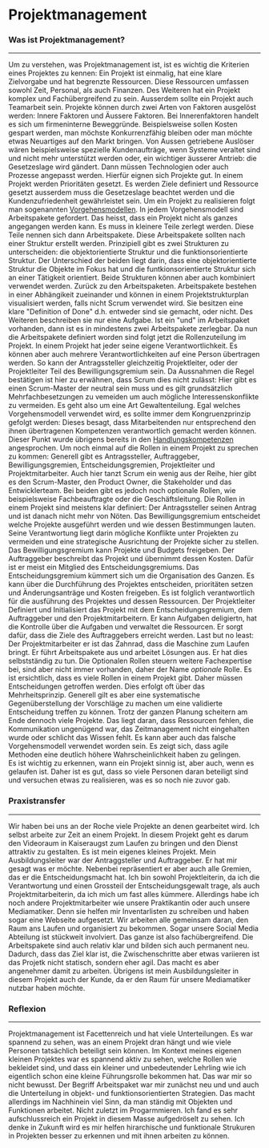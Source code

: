 # Projektmanagement

### Was ist Projektmanagement?
-------
Um zu verstehen, was Projektmanagement ist, ist es wichtig die Kriterien eines Projektes zu kennen: Ein Projekt ist einmalig, hat eine klare Zielvorgabe und hat begrenzte Ressourcen. Diese Ressourcen umfassen sowohl Zeit, Personal, als auch Finanzen. Des Weiteren hat ein Projekt komplex und Fachübergreifend zu sein. Ausserdem sollte ein Projekt auch Teamarbeit sein.
Projekte können durch zwei Arten von Faktoren ausgelöst werden: Innere Faktoren und Äussere Faktoren. 
Bei Innerenfaktoren handelt es sich um firmeninterne Beweggründe. Beispielsweise sollen Kosten gespart werden, man möchste Konkurrenzfähig bleiben oder man möchte etwas Neuartiges auf den Markt bringen. Von Aussen getriebene Auslöser wären beispielsweise spezielle Kundenaufträge, wenn Systeme veraltet sind und nicht mehr unterstützt werden oder, ein wichtiger äusserer Antrieb: die Gesetzeslage wird gändert. Dann müssen Technologien oder auch Prozesse angepasst werden. Hierfür eignen sich Projekte gut. 
In einem Projekt werden Prioritäten gesetzt. Es werden Ziele definiert und Ressource gesetzt ausserdem muss die Gesetzeslage beachtet werden und die Kundenzufriedenheit gewährleistet sein.
Um ein Projekt zu realisieren folgt man sogenannten [Vorgehensmodellen](vorgehensmodelle.md).
In jedem Vorgehensmodell sind Arbeitspakete gefordert. Das heisst, dass ein Projekt nicht als ganzes angegangen werden kann. Es muss in kleinere Teile zerlegt werden. Diese Teile nennen sich dann Arbeitspakete. Diese Arbeitspakete sollten nach einer Struktur erstellt werden. Prinzipiell gibt es zwei Strukturen zu unterscheiden: die objektorientierte Struktur und die funktionsorientierte Struktur. 
Der Unterschied der beiden liegt darin, dass eine objektorientierte Struktur die Objekte im Fokus hat und die funtkionsorientierte Struktur sich an einer Tätigkeit orientiert. Beide Strukturen können aber auch kombiniert verwendet werden. 
Zurück zu den Arbeitspaketen. Arbeitspakete bestehen in einer Abhängikeit zueinander und können in einem Projektstrukturplan visualisiert werden, falls nicht Scrum verwendet wird. Sie besitzen eine klare "Definition of Done" d.h. entweder sind sie gemacht, oder nicht. Des Weiteren beschreiben sie nur eine Aufgabe. Ist ein "und" im Arbeitspaket vorhanden, dann ist es in mindestens zwei Arbeitspakete zerlegbar. 
Da nun die Arbeitspakete definiert worden sind folgt jetzt die Rollenzuteilung im Projekt. In einem Projekt hat jeder seine eigene Verantwortlichkeit. Es können aber auch mehrere Verantwortlichkeiten auf eine Person übertragen werden. So kann der Antragssteller gleichzeitig Projektleiter, oder der Projektleiter Teil des Bewilligungsgremium sein. 
Da Aussnahmen die Regel bestätigen ist hier zu erwähnen, dass Scrum dies nicht zulässt: Hier gibt es einen Scrum-Master der neutral sein muss und es gilt grundsätzlich Mehrfachbesetzungen zu vemeiden um auch mögliche Interessenskonflikte zu vermeiden. Es geht also um eine Art Gewaltenteilung. 
Egal welches Vorgehensmodell verwendet wird, es sollte immer dem Kongruenzprinzip gefolgt werden: Dieses besagt, dass Mitarbeitenden nur entsprechend den ihnen übertragenen Kompetenzen verantwortlich gemacht werden können. Dieser Punkt wurde übrigens bereits in den [Handlungskompetenzen](handlungskompetenz.md) angesprochen. 
Um noch einmal auf die Rollen in einem Projekt zu sprechen zu kommen: Generell gibt es Antragssteller, Auftraggeber, Bewilligungsgremien, Entscheidungsgremien, Projektleiter und Projektmitarbeiter. Auch hier tanzt Scrum ein wenig aus der Reihe, hier gibt es den Scrum-Master, den Product Owner, die Stakeholder und das Entwicklerteam. 
Bei beiden gibt es jedoch noch optionale Rollen, wie beispielsweise Fachbeauftragte oder die Geschäftsleitung. 
Die Rollen in einem Projekt sind meistens klar definiert: Der Antragssteller seinen Antrag und ist danach nicht mehr von Nöten. Das Bewilligungsgremium entscheidet welche Projekte ausgeführt werden und wie dessen Bestimmungen lauten. Seine Verantwortung liegt darin mögliche Konflikte unter Projekten zu vermeiden und eine strategische Ausrichtung der Projekte sicher zu stellen. Das Bewilligungsgremium kann Projekte und Budgets freigeben. Der Auftraggeber beschreibt das Projekt und übernimmt dessen Kosten. Dafür ist er meist ein Mitglied des Entscheidungsgremiums. Das Entscheidungsgremium kümmert sich um die Organisation des Ganzen. Es kann über die Durchführung des Projektes entscheiden, prioritäten setzen und Änderungsanträge und Kosten freigeben. Es ist folglich verantwortlich für die ausführung des Projektes und dessen Ressourcen. Der Projektleiter Definiert und Initialisiert das Projekt mit dem Entscheidungsgremium, dem Auftraggeber und den Projektmitarbeitern. Er kann Aufgaben deligiertn, hat die Kontrolle über die Aufgaben und verwaltet die Ressourcen. Er sorgt dafür, dass die Ziele des Auftraggebers erreicht werden. 
Last but no least: Der Projektmitarbeiter er ist das Zahnrad, dass die Maschine zum Laufen bringt. Er führt Arbeitspakete aus und arbeitet Lösungen aus. Er hat dies selbstständig zu tun. 
Die Optionalen Rollen steuern weitere Fachexpertise bei, sind aber nicht immer vorhanden, daher der Name *optionale* Rolle.
Es ist ersichtlich, dass es viele Rollen in einem Projekt gibt. Daher müssen Entscheidungen getroffen werden. Dies erfolgt oft über das Mehrheitsprinzip. Generell gilt es aber eine systematische Gegenüberstellung der Vorschläge zu machen um eine validierte Entscheidung treffen zu können.
Trotz der ganzen Planung scheitern am Ende dennoch viele Projekte. Das liegt daran, dass Ressourcen fehlen, die Kommunikation ungenügend war, das Zeitmanagement nicht eingehalten wurde oder schlicht das Wissen fehlt. Es kann aber auch das falsche Vorgehensmodell verwendet worden sein. Es zeigt sich, dass agile Methoden eine deutlich höhere Wahrscheinlichkeit haben zu gelingen.  
Es ist wichtig zu erkennen, wann ein Projekt sinnig ist, aber auch, wenn es gelaufen ist. Daher ist es gut, dass so viele Personen daran beteiligt sind und versuchen etwas zu realisieren, was es so noch nie zuvor gab. 


### Praxistransfer
-------
Wir haben bei uns an der Roche viele Projekte an denen gearbeitet wird. Ich selbst arbeite zur Zeit an einem Projekt. In diesem Projekt geht es darum den Videoraum in Kaiseraugst zum Laufen zu bringen und den Dienst attraktiv zu gestalten. Es ist mein eigenes kleines Projekt. Mein Ausbildungsleiter war der Antraggsteller und Auftraggeber. Er hat mir gesagt was er möchte. Nebenbei repräsentiert er aber auch alle Gremien, das er die Entscheidungsmacht hat. Ich bin sowohl Projektleiterin, da ich die Verantwortung und einen Grossteil der Entscheidungsgewalt trage, als auch Projektmitarbeiterin, da ich mich um fast alles kümmere. Allerdings habe ich noch andere Projektmitarbeiter wie unsere Praktikantin oder auch unsere Mediamatiker. Denn sie helfen mir Inventarlisten zu schreiben und haben sogar eine Webseite aufgesetzt. Wir arbeiten alle gemeinsam daran, den Raum ans Laufen und organisiert zu bekommen. Sogar unsere Social Media Abteilung ist stückweit involviert. Das ganze ist also fachübergreifend. Die Arbeitspakete sind auch relativ klar und bilden sich auch permanent neu. Dadurch, dass das Ziel klar ist, die Zwischenschritte aber etwas variieren ist das Projetk nicht statisch, sondern eher agil. Das macht es aber angenehmer damit zu arbeiten. Übrigens ist mein Ausbildungsleiter in diesem Projekt auch der Kunde, da er den Raum für unsere Mediamatiker nutzbar haben möchte.  

### Reflexion
-------
Projektmanagement ist Facettenreich und hat viele Unterteilungen. Es war spannend zu sehen, was an einem Projekt dran hängt und wie viele Personen tatsächlich beteiligt sein können. Im Kontext meines eigenen kleinen Projektes war es spannend aktiv zu sehen, welche Rollen wie bekleidet sind, und dass ein kleiner und unbedeutender Lehrling wie ich eigentlich schon eine kleine Führungsrolle bekommen hat. Das war mir so nicht bewusst. 
Der Begriff Arbeitspaket war mir zunächst neu und und auch die Unterteilung in objekt- und funktionsorientierten Strategien. Das macht allerdings im Nachhinein viel Sinn, da man ständig mit Objekten und Funktionen arbeitet. Nicht zuletzt im Progarmmieren. 
Ich fand es sehr aufschlussreich ein Projekt in diesem Masse aufgedröselt zu sehen. Ich denke in Zukunft wird es mir helfen hirarchische und funktionale Strukuren in Projekten besser zu erkennen und mit ihnen arbeiten zu können. 
